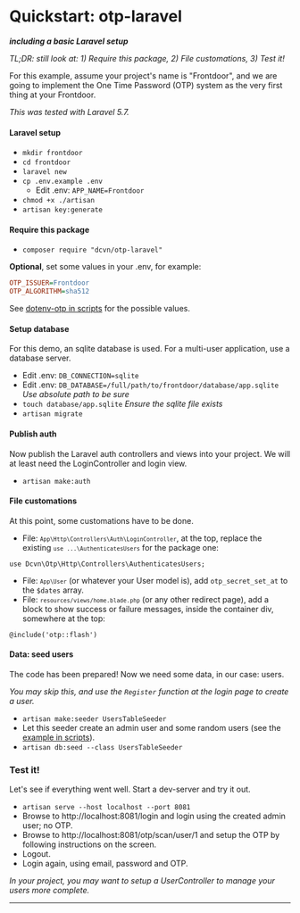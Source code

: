 # Quickstart: otp-laravel

***including a basic Laravel setup***

*TL;DR: still look at: 1) Require this package, 2) File customations, 3) Test it!*

For this example, assume your project's name is "Frontdoor",
and we are going to implement the One Time Password (OTP) system
as the very first thing at your Frontdoor.

*This was tested with Laravel 5.7.*

#### Laravel setup

* `mkdir frontdoor`
* `cd frontdoor`
* `laravel new`
* `cp .env.example .env`
  * Edit .env: `APP_NAME=Frontdoor`
* `chmod +x ./artisan`
* `artisan key:generate`

#### Require this package

* `composer require "dcvn/otp-laravel"`

**Optional**, set some values in your .env, for example:
```ini
OTP_ISSUER=Frontdoor
OTP_ALGORITHM=sha512
```
See [dotenv-otp in scripts](scripts/dotenv-otp) for the possible values.

#### Setup database

For this demo, an sqlite database is used. For a multi-user application, use a database server.

* Edit .env: `DB_CONNECTION=sqlite`
* Edit .env: `DB_DATABASE=/full/path/to/frontdoor/database/app.sqlite` *Use absolute path to be sure*
* `touch database/app.sqlite` *Ensure the sqlite file exists*
* `artisan migrate`

#### Publish auth
Now publish the Laravel auth controllers and views into your project.
We will at least need the LoginController and login view.

* `artisan make:auth`

#### File customations

At this point, some customations have to be done.

* File: <small>`App\Http\Controllers\Auth\LoginController`</small>, at the top, replace the existing  <small>`use ...\AuthenticatesUsers`</small> for the package one:
```
use Dcvn\Otp\Http\Controllers\AuthenticatesUsers;
```
* File: <small>`App\User`</small> (or whatever your User model is), add `otp_secret_set_at` to the `$dates` array.
* File: <small>`resources/views/home.blade.php`</small> (or any other redirect page), add a block to show success or failure messages, inside the container div, somewhere at the top:
```
@include('otp::flash')
```

#### Data: seed users

The code has been prepared! Now we need some data, in our case: users.

*You may skip this, and use the `Register` function at the login page to create a user.*

* `artisan make:seeder UsersTableSeeder`
* Let this seeder create an admin user and some random users (see the [example in scripts](scripts/UsersTableSeeder.php)).
* `artisan db:seed --class UsersTableSeeder`

### Test it!

Let's see if everything went well. Start a dev-server and try it out.

* `artisan serve --host localhost --port 8081`
* Browse to http://localhost:8081/login and login using the created admin user; no OTP.
* Browse to http://localhost:8081/otp/scan/user/1 and setup the OTP by following instructions on the screen.
* Logout.
* Login again, using email, password and OTP.

*In your project, you may want to setup a UserController to manage your users more complete.*

----
